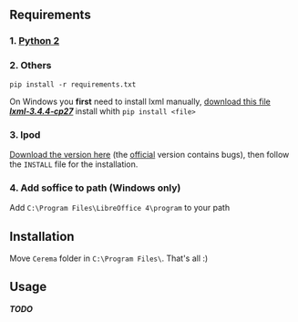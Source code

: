 ## Requirements

### 1. [Python 2](https://www.python.org/downloads/)
### 2. Others
    pip install -r requirements.txt

On Windows you **first** need to install lxml manually, [download this file ***lxml‑3.4.4‑cp27***](www.lfd.uci.edu/~gohlke/pythonlibs/#lxml)  install whith `pip install <file>`

### 3. lpod
[Download the version here](https://github.com/btrd/lpod-python) (the [official](https://github.com/lpod/lpod-python) version contains bugs), then follow the `INSTALL` file for the installation.

### 4. Add soffice to path (Windows only)
Add `C:\Program Files\LibreOffice 4\program` to your path

## Installation

Move `Cerema` folder in `C:\Program Files\`.
That's all :)

## Usage

***TODO***
